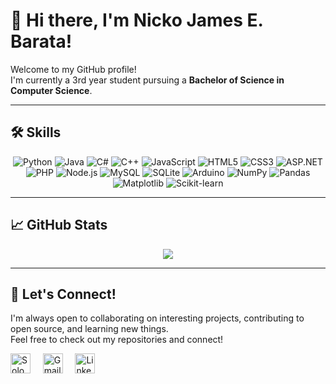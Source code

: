 # 👋 Hi there, I'm Nicko James E. Barata!

Welcome to my GitHub profile!  
I'm currently a 3rd year student pursuing a **Bachelor of Science in Computer Science**.

---

## 🛠️ Skills

<div align="center">
  <!-- programming languages -->
  <img src="https://img.shields.io/badge/Python-3776AB?style=for-the-badge&logo=python&logoColor=white" alt="Python" />
  <img src="https://img.shields.io/badge/Java-ED8B00?style=for-the-badge&logo=java&logoColor=white" alt="Java" />
  <img src="https://img.shields.io/badge/C%23-239120?style=for-the-badge&logo=c-sharp&logoColor=white" alt="C#" />
  <img src="https://img.shields.io/badge/C++-00599C?style=for-the-badge&logo=c%2B%2B&logoColor=white" alt="C++" />
  <img src="https://img.shields.io/badge/JavaScript-F7DF1E?style=for-the-badge&logo=javascript&logoColor=black" alt="JavaScript" />

  <!-- web / frameworks -->
  <img src="https://img.shields.io/badge/HTML5-E34F26?style=for-the-badge&logo=html5&logoColor=white" alt="HTML5" />
  <img src="https://img.shields.io/badge/CSS3-1572B6?style=for-the-badge&logo=css3&logoColor=white" alt="CSS3" />
  <img src="https://img.shields.io/badge/ASP.NET-512BD4?style=for-the-badge&logo=dot-net&logoColor=white" alt="ASP.NET" />
  <img src="https://img.shields.io/badge/PHP-777BB4?style=for-the-badge&logo=php&logoColor=white" alt="PHP" />
  <img src="https://img.shields.io/badge/Node.js-339933?style=for-the-badge&logo=node.js&logoColor=white" alt="Node.js" />

  <!-- databases -->
  <img src="https://img.shields.io/badge/MySQL-4479A1?style=for-the-badge&logo=mysql&logoColor=white" alt="MySQL" />
  <img src="https://img.shields.io/badge/SQLite-003B57?style=for-the-badge&logo=sqlite&logoColor=white" alt="SQLite" />

  <!-- hardware -->
  <img src="https://img.shields.io/badge/Arduino-00979D?style=for-the-badge&logo=arduino&logoColor=white" alt="Arduino" />

  <!-- machine learning / data science -->
  <img src="https://img.shields.io/badge/NumPy-013243?style=for-the-badge&logo=numpy&logoColor=white" alt="NumPy" />
  <img src="https://img.shields.io/badge/Pandas-150458?style=for-the-badge&logo=pandas&logoColor=white" alt="Pandas" />
  <img src="https://img.shields.io/badge/Matplotlib-11557C?style=for-the-badge&logo=matplotlib&logoColor=white" alt="Matplotlib" />
  <img src="https://img.shields.io/badge/Scikitlearn-F7931E?style=for-the-badge&logo=scikit-learn&logoColor=white" alt="Scikit-learn" />
</div>

---

## 📈 GitHub Stats

<p align="center">
<img src="https://github-readme-stats.vercel.app/api/top-langs/?username=noteve07&layout=compact&theme=github_dark)">
</p>

---

## 🚀 Let's Connect!

I'm always open to collaborating on interesting projects, contributing to open source, and learning new things.  
Feel free to check out my repositories and connect!

[<img src="https://github.com/user-attachments/assets/ba09aa06-8eee-41dd-92ca-4fa8538a1857" width="32" height="32" alt="SoloLearn">](https://www.sololearn.com/en/profile/20283378) &nbsp;&nbsp;&nbsp;
[<img src="https://upload.wikimedia.org/wikipedia/commons/4/4e/Gmail_Icon.png" width="32" height="32" alt="Gmail">](mailto:njb.noteve12@gmail.com) &nbsp;&nbsp;&nbsp;
[<img src="https://upload.wikimedia.org/wikipedia/commons/c/ca/LinkedIn_logo_initials.png" width="32" height="32" alt="LinkedIn">](https://www.linkedin.com/in/nicko-james-barata)


